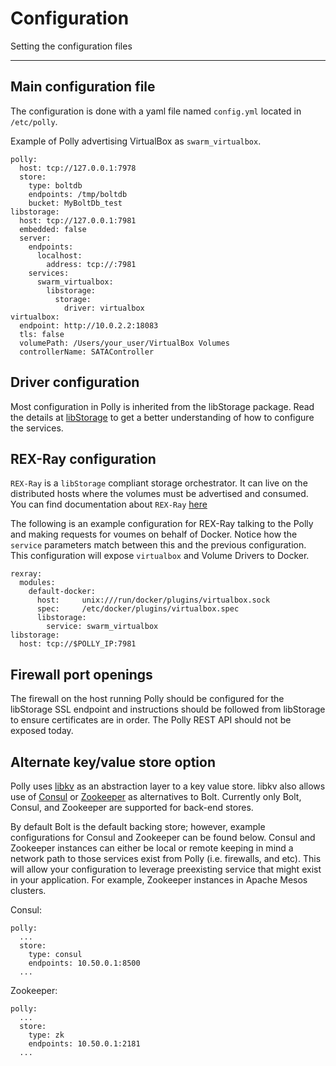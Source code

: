 # Configuration
Setting the configuration files

---
## Main configuration file

The configuration is done with a yaml file named `config.yml`
located in `/etc/polly`.

Example of Polly advertising VirtualBox as `swarm_virtualbox`.

```
polly:
  host: tcp://127.0.0.1:7978
  store:
    type: boltdb
    endpoints: /tmp/boltdb
    bucket: MyBoltDb_test
libstorage:
  host: tcp://127.0.0.1:7981
  embedded: false
  server:
    endpoints:
      localhost:
        address: tcp://:7981
    services:
      swarm_virtualbox:
        libstorage:
          storage:
            driver: virtualbox
virtualbox:
  endpoint: http://10.0.2.2:18083
  tls: false
  volumePath: /Users/your_user/VirtualBox Volumes
  controllerName: SATAController
```

## Driver configuration
Most configuration in Polly is inherited from the libStorage package. Read the
details at [libStorage](https://github.com/emccode/libStorage) to get a
better understanding of how to configure the services.

## REX-Ray configuration

`REX-Ray` is a `libStorage` compliant storage orchestrator. It can live
on the distributed hosts where the volumes must be advertised and consumed.
You can find documentation about `REX-Ray`
[here](http://rexray.readthedocs.io/en/stable/user-guide/config/)

The following is an example configuration for REX-Ray talking to the Polly and
making requests for voumes on behalf of Docker. Notice how the `service`
parameters match between this and the previous configuration. This configuration
will expose `virtualbox` and Volume Drivers to Docker.

```
rexray:
  modules:
    default-docker:
      host:     unix:///run/docker/plugins/virtualbox.sock
      spec:     /etc/docker/plugins/virtualbox.spec
      libstorage:
        service: swarm_virtualbox
libstorage:
  host: tcp://$POLLY_IP:7981
```

## Firewall port openings
The firewall on the host running Polly should be configured for the libStorage
SSL endpoint and instructions should be followed from libStorage to ensure
certificates are in order. The Polly REST API should not be exposed today.


## Alternate key/value store option

Polly uses [libkv](https://github.com/docker/libkv) as an abstraction layer to a key value store. libkv also allows use of [Consul](https://www.consul.io/intro/getting-started/kv.html) or [Zookeeper](https://zookeeper.apache.org/doc/r3.3.3/zookeeperStarted.html) as alternatives to Bolt. Currently only Bolt, Consul, and Zookeeper are supported for back-end stores.

By default Bolt is the default backing store; however, example configurations for Consul and Zookeeper can be found below. Consul and Zookeeper instances can either be local or remote keeping in mind a network path to those services exist from Polly (i.e. firewalls, and etc). This will allow your configuration to leverage preexisting service that might exist in your application. For example, Zookeeper instances in Apache Mesos clusters.

Consul:
```
polly:
  ...
  store:
    type: consul
    endpoints: 10.50.0.1:8500
  ...
```

Zookeeper:
```
polly:
  ...
  store:
    type: zk
    endpoints: 10.50.0.1:2181
  ...
```
